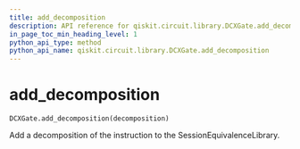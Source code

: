 ```yaml
---
title: add_decomposition
description: API reference for qiskit.circuit.library.DCXGate.add_decomposition
in_page_toc_min_heading_level: 1
python_api_type: method
python_api_name: qiskit.circuit.library.DCXGate.add_decomposition
---
```


# add\_decomposition

<span id="qiskit.circuit.library.DCXGate.add_decomposition" />

`DCXGate.add_decomposition(decomposition)`

Add a decomposition of the instruction to the SessionEquivalenceLibrary.


